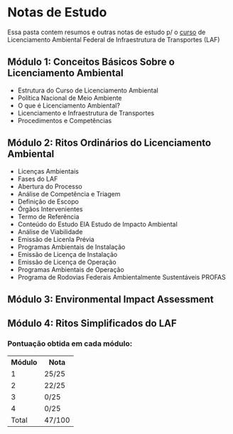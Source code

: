 # Notas de Estudo

Essa pasta contem resumos e outras notas de estudo p/ o [curso](https://www.escolavirtual.gov.br/curso/919) de Licenciamento Ambiental Federal de Infraestrutura de Transportes (LAF)

## Módulo 1: Conceitos Básicos Sobre o Licenciamento Ambiental
- Estrutura do Curso de Licenciamento Ambiental
- Política Nacional de Meio Ambiente
- O que é Licenciamento Ambiental?
- Licenciamento e Infraestrutura de Transportes
- Procedimentos e Competências

## Módulo 2: Ritos Ordinários do Licenciamento Ambiental
- Licenças Ambientais
- Fases do LAF
- Abertura do Processo
- Análise de Competência e Triagem
- Definição de Escopo
- Órgãos Intervenientes
- Termo de Referência
- Conteúdo do Estudo EIA Estudo de Impacto Ambiental
- Análise de Viabilidade
- Emissão de Licenla Prévia
- Programas Ambientais de Instalação
- Emissão de Licença de Instalação
- Emissão de Licença de Operação
- Programas Ambientais de Operação
- Programa de Rodovias Federais Ambientalmente Sustentáveis PROFAS

## Módulo 3: Environmental Impact Assessment


## Módulo 4: Ritos Simplificados do LAF


### Pontuação obtida em cada módulo:

<table>
    <tr>
    <th>Módulo</th>
    <th>Nota</th>
    </tr>
    <tr>
        <td>1</td>
        <td>25/25</td>
    </tr>
    <tr>
        <td>
        2
        </td>
        <td>
        22/25
        </td>
    </tr>
    <tr>
        <td>
        3
        </td>
        <td>
        0/25
        </td>
    </tr>
    <tr>
        <td>
        4
        </td>
        <td>
        0/25
        </td>
    </tr>
    <tr>
        <td>
        Total
        </td>
        <td>
        47/100
        </td>
    </tr>
</table>
